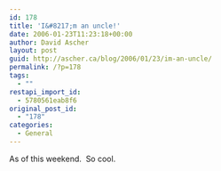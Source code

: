 ```yaml
---
id: 178
title: 'I&#8217;m an uncle!'
date: 2006-01-23T11:23:18+00:00
author: David Ascher
layout: post
guid: http://ascher.ca/blog/2006/01/23/im-an-uncle/
permalink: /?p=178
tags:
  - ""
restapi_import_id:
  - 5780561eab8f6
original_post_id:
  - "178"
categories:
  - General
---
```

As of this weekend.&nbsp; So cool.